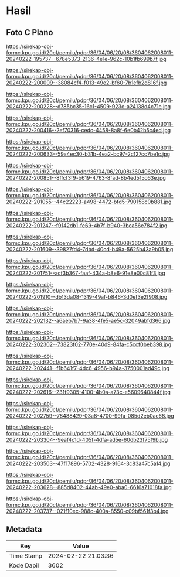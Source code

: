 # Hasil

## Foto C Plano

https://sirekap-obj-formc.kpu.go.id/20cf/pemilu/pdpr/36/04/06/20/08/3604062008011-20240222-195737--678e5373-2136-4e1e-962c-10b1fb699b7f.jpg

https://sirekap-obj-formc.kpu.go.id/20cf/pemilu/pdpr/36/04/06/20/08/3604062008011-20240222-200009--38084cf4-f013-49e2-bf60-7b1efb2d816f.jpg

https://sirekap-obj-formc.kpu.go.id/20cf/pemilu/pdpr/36/04/06/20/08/3604062008011-20240222-200228--d785bc35-16c1-4509-923c-a24138d4c71e.jpg

https://sirekap-obj-formc.kpu.go.id/20cf/pemilu/pdpr/36/04/06/20/08/3604062008011-20240222-200416--2ef70316-cedc-4458-8a8f-6e0b42b5c4ed.jpg

https://sirekap-obj-formc.kpu.go.id/20cf/pemilu/pdpr/36/04/06/20/08/3604062008011-20240222-200633--59a4ec30-b31b-4ea2-bc97-2c127cc7be1c.jpg

https://sirekap-obj-formc.kpu.go.id/20cf/pemilu/pdpr/36/04/06/20/08/3604062008011-20240222-200851--8ffcf3f9-b619-4763-8fad-8b4ed515c63e.jpg

https://sirekap-obj-formc.kpu.go.id/20cf/pemilu/pdpr/36/04/06/20/08/3604062008011-20240222-201055--44c22223-a498-4472-bfd5-790158c0b881.jpg

https://sirekap-obj-formc.kpu.go.id/20cf/pemilu/pdpr/36/04/06/20/08/3604062008011-20240222-201247--f9142db1-fe69-4b7f-b940-3bca56e784f2.jpg

https://sirekap-obj-formc.kpu.go.id/20cf/pemilu/pdpr/36/04/06/20/08/3604062008011-20240222-201609--39827fd4-7dbd-40cd-b49a-5625b43a9b05.jpg

https://sirekap-obj-formc.kpu.go.id/20cf/pemilu/pdpr/36/04/06/20/08/3604062008011-20240222-201751--acf3b367-faaf-434a-b8e6-91e8e00c81f3.jpg

https://sirekap-obj-formc.kpu.go.id/20cf/pemilu/pdpr/36/04/06/20/08/3604062008011-20240222-201910--db13da08-1319-49af-b846-3d0ef3e2f908.jpg

https://sirekap-obj-formc.kpu.go.id/20cf/pemilu/pdpr/36/04/06/20/08/3604062008011-20240222-202132--a6aeb7b7-9a38-4fe5-ae5c-32049abfd366.jpg

https://sirekap-obj-formc.kpu.go.id/20cf/pemilu/pdpr/36/04/06/20/08/3604062008011-20240222-202302--73823f02-770e-40d9-84fa-c5ccf0beb398.jpg

https://sirekap-obj-formc.kpu.go.id/20cf/pemilu/pdpr/36/04/06/20/08/3604062008011-20240222-202441--f1b641f7-4dc6-4956-b94a-3750001ad49c.jpg

https://sirekap-obj-formc.kpu.go.id/20cf/pemilu/pdpr/36/04/06/20/08/3604062008011-20240222-202616--231f9305-4100-4b0a-a73c-e5609640844f.jpg

https://sirekap-obj-formc.kpu.go.id/20cf/pemilu/pdpr/36/04/06/20/08/3604062008011-20240222-202759--78488429-03a8-4700-99fa-085d2eb0ac68.jpg

https://sirekap-obj-formc.kpu.go.id/20cf/pemilu/pdpr/36/04/06/20/08/3604062008011-20240222-203304--9eaf4c1d-405f-4dfa-ad5e-60db23f75f9b.jpg

https://sirekap-obj-formc.kpu.go.id/20cf/pemilu/pdpr/36/04/06/20/08/3604062008011-20240222-203503--47f17896-5702-4328-9164-3c83a47c5a14.jpg

https://sirekap-obj-formc.kpu.go.id/20cf/pemilu/pdpr/36/04/06/20/08/3604062008011-20240222-203628--885d8402-44ab-49e0-aba0-6616a71018fa.jpg

https://sirekap-obj-formc.kpu.go.id/20cf/pemilu/pdpr/36/04/06/20/08/3604062008011-20240222-203737--021f10ec-988c-400a-8550-c09bf561f3b4.jpg


## Metadata

| Key        | Value               |
| ---------- | ------------------- |
| Time Stamp | 2024-02-22 21:03:36 |
| Kode Dapil | 3602                |



